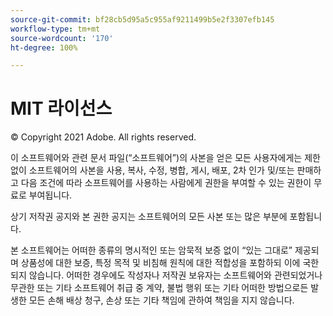 ```yaml
---
source-git-commit: bf28cb5d95a5c955af9211499b5e2f3307efb145
workflow-type: tm+mt
source-wordcount: '170'
ht-degree: 100%

---
```

# MIT 라이선스

© Copyright 2021 Adobe. All rights reserved.

이 소프트웨어와 관련 문서 파일(“소프트웨어”)의 사본을 얻은 모든 사용자에게는 제한 없이 소프트웨어의 사본을 사용, 복사, 수정, 병합, 게시, 배포, 2차 인가 및/또는 판매하고 다음 조건에 따라 소프트웨어를 사용하는 사람에게 권한을 부여할 수 있는 권한이 무료로 부여됩니다.

상기 저작권 공지와 본 권한 공지는 소프트웨어의 모든 사본 또는 많은 부분에 포함됩니다.

본 소프트웨어는 어떠한 종류의 명시적인 또는 암묵적 보증 없이 “있는 그대로” 제공되며 상품성에 대한 보증, 특정 목적 및 비침해 원칙에 대한 적합성을 포함하되 이에 국한되지 않습니다. 어떠한 경우에도 작성자나 저작권 보유자는 소프트웨어와 관련되었거나 무관한 또는 기타 소프트웨어 취급 중 계약, 불법 행위 또는 기타 어떠한 방법으로든 발생한 모든 손해 배상 청구, 손상 또는 기타 책임에 관하여 책임을 지지 않습니다.
